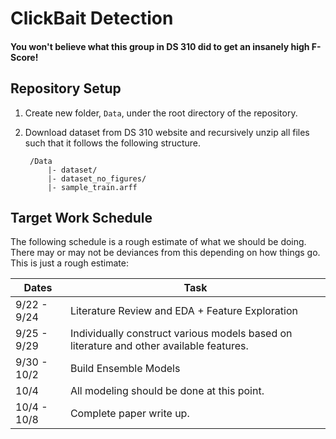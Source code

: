 # ClickBait Detection
#### You won't believe what this group in DS 310 did to get an insanely high F-Score!

## Repository Setup
1. Create new folder, `Data`, under the root directory of the repository.
2. Download dataset from DS 310 website and recursively unzip all files such
that it follows the following structure.

        /Data
            |- dataset/
            |- dataset_no_figures/
            |- sample_train.arff

## Target Work Schedule
The following schedule is a rough estimate of what we should be doing.
There may or may not be deviances from this depending on how things go.
This is just a rough estimate:

| Dates       | Task                                                                                    |
|-------------|-----------------------------------------------------------------------------------------|
| 9/22 - 9/24 | Literature Review and EDA + Feature Exploration                                         |
| 9/25 - 9/29 | Individually construct various models based on literature and other available features. |
| 9/30 - 10/2 | Build Ensemble Models                                                                   |
| 10/4        | All modeling should be done at this point.                                              |
| 10/4 - 10/8 | Complete paper write up.                                                                |
